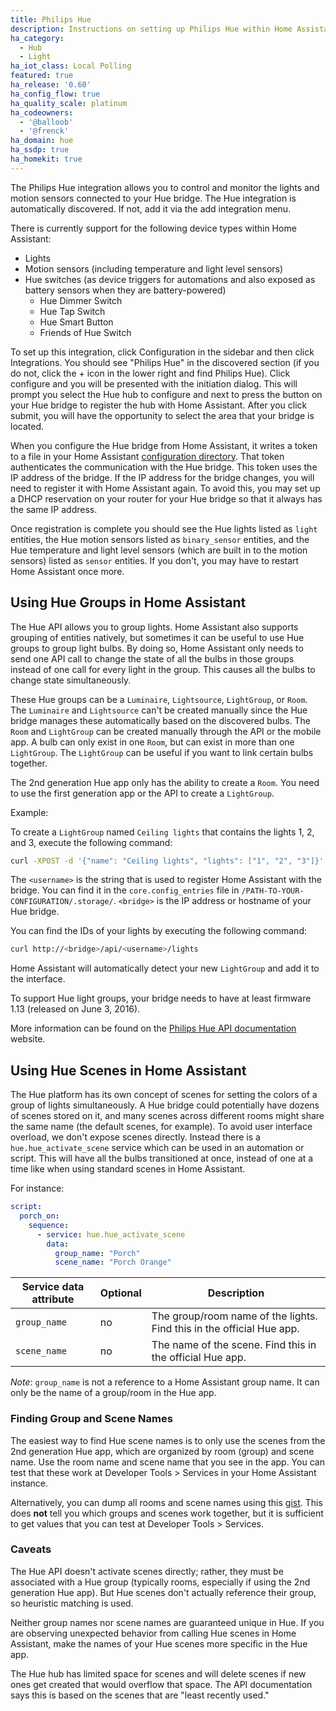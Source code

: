 ```yaml
---
title: Philips Hue
description: Instructions on setting up Philips Hue within Home Assistant.
ha_category:
  - Hub
  - Light
ha_iot_class: Local Polling
featured: true
ha_release: '0.60'
ha_config_flow: true
ha_quality_scale: platinum
ha_codeowners:
  - '@balloob'
  - '@frenck'
ha_domain: hue
ha_ssdp: true
ha_homekit: true
---
```


The Philips Hue integration allows you to control and monitor the lights and motion sensors connected to your Hue bridge. The Hue integration is automatically discovered. If not, add it via the add integration menu.

There is currently support for the following device types within Home Assistant:

- Lights
- Motion sensors (including temperature and light level sensors)
- Hue switches (as device triggers for automations and also exposed as battery sensors when they are battery-powered)
  - Hue Dimmer Switch
  - Hue Tap Switch
  - Hue Smart Button
  - Friends of Hue Switch

To set up this integration, click Configuration in the sidebar and then click Integrations. You should see "Philips Hue" in the discovered section (if you do not, click the + icon in the lower right and find Philips Hue). Click configure and you will be presented with the initiation dialog. This will prompt you select the Hue hub to configure and next to press the button on your Hue bridge to register the hub with Home Assistant. After you click submit, you will have the opportunity to select the area that your bridge is located.

When you configure the Hue bridge from Home Assistant, it writes a token to a file in your Home Assistant [configuration directory](/docs/configuration/). That token authenticates the communication with the Hue bridge. This token uses the IP address of the bridge. If the IP address for the bridge changes, you will need to register it with Home Assistant again. To avoid this, you may set up a DHCP reservation on your router for your Hue bridge so that it always has the same IP address.

Once registration is complete you should see the Hue lights listed as `light` entities, the Hue motion sensors listed as `binary_sensor` entities, and the Hue temperature and light level sensors (which are built in to the motion sensors) listed as `sensor` entities. If you don't, you may have to restart Home Assistant once more.

## Using Hue Groups in Home Assistant

The Hue API allows you to group lights. Home Assistant also supports grouping of entities natively, but sometimes it can be useful to use Hue groups to group light bulbs. By doing so, Home Assistant only needs to send one API call to change the state of all the bulbs in those groups instead of one call for every light in the group. This causes all the bulbs to change state simultaneously.

These Hue groups can be a `Luminaire`, `Lightsource`, `LightGroup`, or `Room`. The `Luminaire` and `Lightsource` can't be created manually since the Hue bridge manages these automatically based on the discovered bulbs. The `Room` and `LightGroup` can be created manually through the API or the mobile app. A bulb can only exist in one `Room`, but can exist in more than one `LightGroup`. The `LightGroup` can be useful if you want to link certain bulbs together.

The 2nd generation Hue app only has the ability to create a `Room`. You need to use the first generation app or the API to create a `LightGroup`.

Example:

To create a `LightGroup` named `Ceiling lights` that contains the lights 1, 2, and 3, execute the following command:

```bash
curl -XPOST -d '{"name": "Ceiling lights", "lights": ["1", "2", "3"]}' http://<bridge>/api/<username>/groups
```

The `<username>` is the string that is used to register Home Assistant with the bridge. You can find it in the `core.config_entries` file in `/PATH-TO-YOUR-CONFIGURATION/.storage/`. `<bridge>` is the IP address or hostname of your Hue bridge.

You can find the IDs of your lights by executing the following command:

```bash
curl http://<bridge>/api/<username>/lights
```

Home Assistant will automatically detect your new `LightGroup` and add it to the interface.

<div class='note warning'>
  To support Hue light groups, your bridge needs to have at least firmware 1.13 (released on June 3, 2016).
</div>

More information can be found on the [Philips Hue API documentation](https://www.developers.meethue.com/documentation/groups-api#22_create_group) website.

## Using Hue Scenes in Home Assistant

The Hue platform has its own concept of scenes for setting the colors of a group of lights simultaneously. A Hue bridge could potentially have dozens of scenes stored on it, and many scenes across different rooms might share the same name (the default scenes, for example). To avoid user interface overload, we don't expose scenes directly. Instead there is a `hue.hue_activate_scene` service which can be used in an automation or script.
This will have all the bulbs transitioned at once, instead of one at a time like when using standard scenes in Home Assistant.

For instance:

```yaml
script:
  porch_on:
    sequence:
      - service: hue.hue_activate_scene
        data:
          group_name: "Porch"
          scene_name: "Porch Orange"
```

| Service data attribute | Optional | Description                                                           |
| ---------------------- | -------- | --------------------------------------------------------------------- |
| `group_name`           | no       | The group/room name of the lights. Find this in the official Hue app. |
| `scene_name`           | no       | The name of the scene. Find this in the official Hue app.             |

_Note_: `group_name` is not a reference to a Home Assistant group name. It can only be the name of a group/room in the Hue app.

### Finding Group and Scene Names

The easiest way to find Hue scene names is to only use the scenes from the 2nd generation Hue app, which are organized by room (group) and scene name. Use the room name and scene name that you see in the app. You can test that these work at Developer Tools > Services in your Home Assistant instance.

Alternatively, you can dump all rooms and scene names using this [gist](https://gist.github.com/sdague/5479b632e0fce931951c0636c39a9578). This does **not** tell you which groups and scenes work together, but it is sufficient to get values that you can test at Developer Tools > Services.

### Caveats

The Hue API doesn't activate scenes directly; rather, they must be associated with a Hue group (typically rooms, especially if using the 2nd generation Hue app). But Hue scenes don't actually reference their group, so heuristic matching is used.

Neither group names nor scene names are guaranteed unique in Hue. If you are observing unexpected behavior from calling Hue scenes in Home Assistant, make the names of your Hue scenes more specific in the Hue app.

The Hue hub has limited space for scenes and will delete scenes if new ones get created that would overflow that space. The API documentation says this is based on the scenes that are "least recently used."

